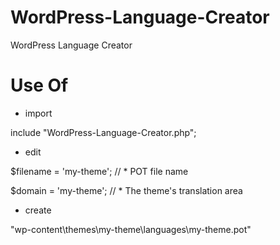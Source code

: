 # WordPress-Language-Creator
WordPress Language Creator

# Use Of

 - import

include "WordPress-Language-Creator.php";

 - edit

$filename = 'my-theme'; // * POT file name

$domain = 'my-theme'; // * The theme's translation area

 - create 

"wp-content\themes\my-theme\languages\my-theme.pot"
